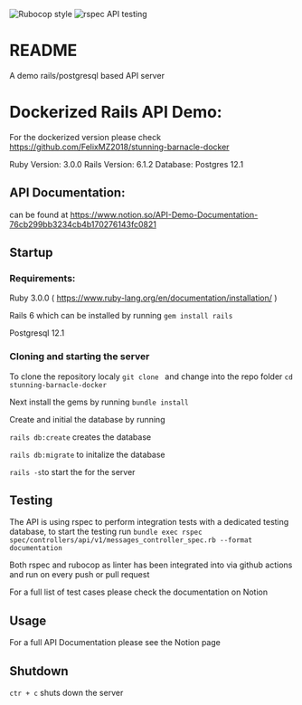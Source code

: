 ![Rubocop style](https://github.com/FelixMZ2018/stunning-barnacle/workflows/Linters/badge.svg)
![rspec API testing](https://github.com/FelixMZ2018/stunning-barnacle/workflows/Rails%20tests/badge.svg)
# README

A demo rails/postgresql based API server

# Dockerized Rails API Demo: 

For the dockerized version please check https://github.com/FelixMZ2018/stunning-barnacle-docker

Ruby Version: 3.0.0
Rails Version: 6.1.2
Database: Postgres 12.1

## API Documentation: 

can be found at https://www.notion.so/API-Demo-Documentation-76cb299bb3234cb4b170276143fc0821

## Startup

### Requirements: 

Ruby 3.0.0   ( https://www.ruby-lang.org/en/documentation/installation/ )

Rails 6   which can be installed by running `gem install rails`

Postgresql 12.1

### Cloning and starting the server

To clone the repository localy `git clone ` and change into the repo folder `cd stunning-barnacle-docker`

Next install the gems by running `bundle install`

Create and initial the database by running

`rails db:create` creates the database 

`rails db:migrate` to initalize the database

`rails -s`to start the for the server


## Testing

The API is using rspec to perform integration tests with a dedicated testing database, to start the testing run 
`bundle exec rspec spec/controllers/api/v1/messages_controller_spec.rb --format documentation`

Both rspec and rubocop as linter has been integrated into via github actions and run on every push or pull request

For a full list of test cases please check the documentation on Notion

## Usage

For a full API Documentation please see the Notion page

## Shutdown 

`ctr + c` shuts down the server

